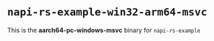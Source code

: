 # `napi-rs-example-win32-arm64-msvc`

This is the **aarch64-pc-windows-msvc** binary for `napi-rs-example`
